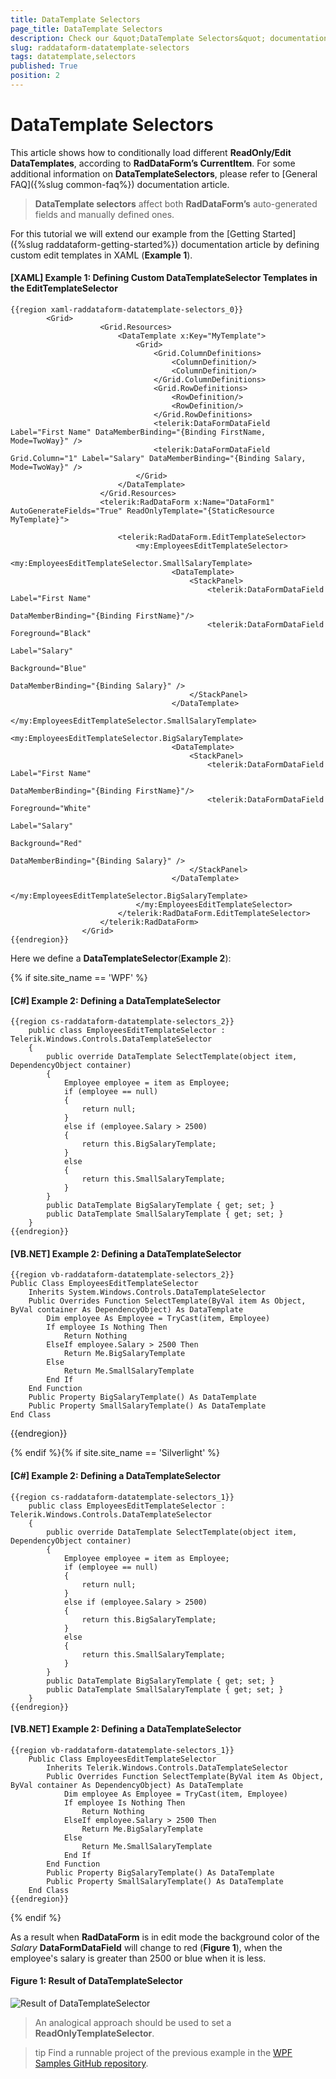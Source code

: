 ```yaml
---
title: DataTemplate Selectors
page_title: DataTemplate Selectors
description: Check our &quot;DataTemplate Selectors&quot; documentation article for the RadDataForm {{ site.framework_name }} control.
slug: raddataform-datatemplate-selectors
tags: datatemplate,selectors
published: True
position: 2
---
```


# DataTemplate Selectors

This article shows how to conditionally load different __ReadOnly/Edit DataTemplates__, according to __RadDataForm’s CurrentItem__. For some additional information on __DataTemplateSelectors__, please refer to [General FAQ]({%slug common-faq%}) documentation article.

>__DataTemplate selectors__ affect both __RadDataForm’s__ auto-generated fields and manually defined ones.

For this tutorial we will extend our example from the [Getting Started]({%slug raddataform-getting-started%}) documentation article by defining custom edit templates in XAML (__Example 1__).

#### __[XAML] Example 1: Defining Custom DataTemplateSelector Templates in the EditTemplateSelector__

	{{region xaml-raddataform-datatemplate-selectors_0}}
			<Grid>
			            <Grid.Resources>
			                <DataTemplate x:Key="MyTemplate">
			                    <Grid>
			                        <Grid.ColumnDefinitions>
			                            <ColumnDefinition/>
			                            <ColumnDefinition/>
			                        </Grid.ColumnDefinitions>
			                        <Grid.RowDefinitions>
			                            <RowDefinition/>
			                            <RowDefinition/>
			                        </Grid.RowDefinitions>
			                        <telerik:DataFormDataField Label="First Name" DataMemberBinding="{Binding FirstName, Mode=TwoWay}" />
			                        <telerik:DataFormDataField Grid.Column="1" Label="Salary" DataMemberBinding="{Binding Salary, Mode=TwoWay}" />
			                    </Grid>
			                </DataTemplate>
			            </Grid.Resources>
			            <telerik:RadDataForm x:Name="DataForm1" AutoGenerateFields="True" ReadOnlyTemplate="{StaticResource MyTemplate}">
			
			                <telerik:RadDataForm.EditTemplateSelector>
			                    <my:EmployeesEditTemplateSelector>
			                        <my:EmployeesEditTemplateSelector.SmallSalaryTemplate>
			                            <DataTemplate>
			                                <StackPanel>
			                                    <telerik:DataFormDataField Label="First Name"  
			                                                           DataMemberBinding="{Binding FirstName}"/>
			                                    <telerik:DataFormDataField Foreground="Black" 
			                                                           Label="Salary" 
			                                                           Background="Blue" 
			                                                           DataMemberBinding="{Binding Salary}" />
			                                </StackPanel>
			                            </DataTemplate>
			                        </my:EmployeesEditTemplateSelector.SmallSalaryTemplate>
			                        <my:EmployeesEditTemplateSelector.BigSalaryTemplate>
			                            <DataTemplate>
			                                <StackPanel>
			                                    <telerik:DataFormDataField Label="First Name" 
			                                                           DataMemberBinding="{Binding FirstName}"/>
			                                    <telerik:DataFormDataField Foreground="White" 
			                                                           Label="Salary" 
			                                                           Background="Red" 
			                                                           DataMemberBinding="{Binding Salary}" />
			                                </StackPanel>
			                            </DataTemplate>
			                        </my:EmployeesEditTemplateSelector.BigSalaryTemplate>
			                    </my:EmployeesEditTemplateSelector>
			                </telerik:RadDataForm.EditTemplateSelector>
			            </telerik:RadDataForm>
			        </Grid>
	{{endregion}}

Here we define a __DataTemplateSelector__(__Example 2__):

{% if site.site_name == 'WPF' %}

#### __[C#] Example 2: Defining a DataTemplateSelector__

	{{region cs-raddataform-datatemplate-selectors_2}}
		public class EmployeesEditTemplateSelector : Telerik.Windows.Controls.DataTemplateSelector
		{
			public override DataTemplate SelectTemplate(object item, DependencyObject container)
			{
				Employee employee = item as Employee;
				if (employee == null)
				{
					return null;
				}
				else if (employee.Salary > 2500)
				{
					return this.BigSalaryTemplate;
				}
				else
				{
					return this.SmallSalaryTemplate;
				}
			}
			public DataTemplate BigSalaryTemplate { get; set; }
			public DataTemplate SmallSalaryTemplate { get; set; }
		}
	{{endregion}}

#### __[VB.NET] Example 2: Defining a DataTemplateSelector__

	{{region vb-raddataform-datatemplate-selectors_2}}
	Public Class EmployeesEditTemplateSelector
	    Inherits System.Windows.Controls.DataTemplateSelector
	    Public Overrides Function SelectTemplate(ByVal item As Object, ByVal container As DependencyObject) As DataTemplate
	        Dim employee As Employee = TryCast(item, Employee)
	        If employee Is Nothing Then
	            Return Nothing
	        ElseIf employee.Salary > 2500 Then
	            Return Me.BigSalaryTemplate
	        Else
	            Return Me.SmallSalaryTemplate
	        End If
	    End Function
	    Public Property BigSalaryTemplate() As DataTemplate
	    Public Property SmallSalaryTemplate() As DataTemplate
	End Class
{{endregion}}

{% endif %}{% if site.site_name == 'Silverlight' %}

#### __[C#] Example 2: Defining a DataTemplateSelector__

	{{region cs-raddataform-datatemplate-selectors_1}}
		public class EmployeesEditTemplateSelector : Telerik.Windows.Controls.DataTemplateSelector
		{
			public override DataTemplate SelectTemplate(object item, DependencyObject container)
			{
				Employee employee = item as Employee;
				if (employee == null)
				{
					return null;
				}
				else if (employee.Salary > 2500)
				{
					return this.BigSalaryTemplate;
				}
				else
				{
					return this.SmallSalaryTemplate;
				}
			}
			public DataTemplate BigSalaryTemplate { get; set; }
			public DataTemplate SmallSalaryTemplate { get; set; }
		}
	{{endregion}}

#### __[VB.NET] Example 2: Defining a DataTemplateSelector__

	{{region vb-raddataform-datatemplate-selectors_1}}
		Public Class EmployeesEditTemplateSelector
		    Inherits Telerik.Windows.Controls.DataTemplateSelector
		    Public Overrides Function SelectTemplate(ByVal item As Object, ByVal container As DependencyObject) As DataTemplate
		        Dim employee As Employee = TryCast(item, Employee)
		        If employee Is Nothing Then
		            Return Nothing
		        ElseIf employee.Salary > 2500 Then
		            Return Me.BigSalaryTemplate
		        Else
		            Return Me.SmallSalaryTemplate
		        End If
		    End Function
		    Public Property BigSalaryTemplate() As DataTemplate
		    Public Property SmallSalaryTemplate() As DataTemplate
		End Class
	{{endregion}}

{% endif %}

As a result when __RadDataForm__ is in edit mode the background color of the *Salary* __DataFormDataField__ will change to red (__Figure 1__), when the employee's salary is greater than 2500 or blue when it is less.

#### __Figure 1: Result of DataTemplateSelector__

![Result of DataTemplateSelector](images/raddataform-templateselector.png)

>An analogical approach should be used to set a __ReadOnlyTemplateSelector__.

>tip Find a runnable project of the previous example in the [WPF Samples GitHub repository](https://github.com/telerik/xaml-sdk/tree/master/DataForm/DataTemplateSelector).
		  
